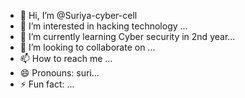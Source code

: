 - 👋 Hi, I’m @Suriya-cyber-cell
- 👀 I’m interested in hacking technology  ...
- 🌱 I’m currently learning Cyber security in 2nd year...
- 💞️ I’m looking to collaborate on ...
- 📫 How to reach me ...
- 😄 Pronouns: suri...
- ⚡ Fun fact: ...

<!---
Suriya-cyber-cell/Suriya-cyber-cell is a ✨ special ✨ repository because its `README.md` (this file) appears on your GitHub profile.
You can click the Preview link to take a look at your changes.
--->
